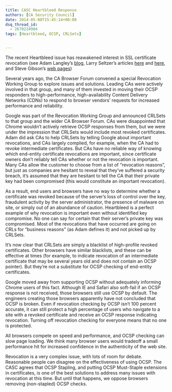 ```yaml
---
title: CASC Heartbleed Response
authors: [CA Security Council]
date: 2014-05-08T15:45:14+00:00
dsq_thread_id:
  - 2670224904
tags: [Heartbleed, OCSP, CRLSets]


---
```

The recent Heartbleed issue has reawakened interest in SSL certificate revocation (see Adam Langley&rsquo;s [blog][1], Larry Seltzer&rsquo;s articles [here][2] and [here][3], and Steve Gibson&rsquo;s [web pages][4])

Several years ago, the CA Browser Forum convened a special Revocation Working Group to explore issues and solutions. Leading CAs were actively involved in that group, and many of them invested in moving their OCSP responders to high-performance, high-availability Content Delivery Networks (CDNs) to respond to browser vendors&rsquo; requests for increased performance and reliability. 

Google was part of the Revocation Working Group and announced CRLSets to that group and the wider CA Browser Forum. CAs were disappointed that Chrome wouldn&rsquo;t actively retrieve OCSP responses from them, but we were under the impression that CRLSets would include most revoked certificates. Adam did ask CAs to help CRLSets by telling Google about important revocations, and CAs largely complied, for example, when the CA had to revoke intermediate certificates. But CAs have no reliable way of knowing which end-entity certificate revocations are important, since certificate owners don&rsquo;t reliably tell CAs whether or not the revocation is important. Many CAs allow the customer to choose from a list of &ldquo;revocation reasons&rdquo;, but just as companies are hesitant to reveal that they&rsquo;ve suffered a security breach, it&rsquo;s assumed that they are hesitant to tell the CA that their private key had been compromised (this would constitute an important revocation). 

As a result, end users and browsers have no way to determine whether a certificate was revoked because of the server&rsquo;s loss of control over the key, fraudulent activity by the server administrator, the presence of malware on site, or simply out of an abundance of caution. Heartbleed is a perfect example of why revocation is important even without identified key compromise. No one can say for certain that their server&rsquo;s private key was compromised. Most of the revocations that have occurred are going on CRLs for &ldquo;business reasons&rdquo; (as Adam defines it) and not picked up by CRLSets. 

It&rsquo;s now clear that CRLSets are simply a blacklist of high-profile revoked certificates. Other browsers have similar blacklists, and these can be effective at times (for example, to indicate revocation of an intermediate certificate that may be several years old and does not contain an OCSP pointer). But they&rsquo;re not a substitute for OCSP checking of end-entity certificates.

Google moved away from supporting OCSP without adequately informing Chrome users of this fact. Although IE and Safari also soft-fail if an OCSP response is not received, those browsers still use OCSP by default. The engineers creating those browsers apparently have not concluded that OCSP is broken. Even if revocation checking by OCSP isn&rsquo;t 100 percent accurate, it can still protect a high percentage of users who navigate to a site with a revoked certificate and receive an OCSP response indicating revocation. Turning off revocation checking for everyone means that no one is protected.

All browsers compete on speed and performance, and OCSP checking can slow page loading. We think many browser users would tradeoff a small performance hit for increased confidence in the authenticity of the web site.

Revocation is a very complex issue, with lots of room for debate. Reasonable people can disagree on the effectiveness of using OCSP. The CASC agrees that OCSP Stapling, and putting OCSP Must-Staple extensions in certificates, is one of the best solutions to address many issues with revocation at this time. But until that happens, we oppose browsers removing (non-stapled) OCSP checks.

 [1]: https://www.imperialviolet.org/
 [2]: http://www.zdnet.com/chrome-does-certificate-revocation-better-7000028589/
 [3]: http://www.zdnet.com/certificate-revocation-controversy-heats-up-7000028920/
 [4]: https://www.grc.com/revocation.htm